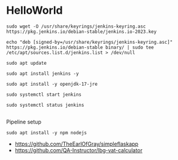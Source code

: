 # HelloWorld

```
sudo wget -O /usr/share/keyrings/jenkins-keyring.asc https://pkg.jenkins.io/debian-stable/jenkins.io-2023.key

echo "deb [signed-by=/usr/share/keyrings/jenkins-keyring.asc]" https://pkg.jenkins.io/debian-stable binary/ | sudo tee /etc/apt/sources.list.d/jenkins.list > /dev/null

sudo apt update

sudo apt install jenkins -y

sudo apt install -y openjdk-17-jre

sudo systemctl start jenkins

sudo systemctl status jenkins
```

## 
Pipeline setup
```
sudo apt install -y npm nodejs
```

* https://github.com/TheEarlOfGray/simpleflaskapp
* https://github.com/QA-Instructor/lbg-vat-calculator
